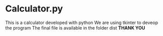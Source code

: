 # Calculator.py
This is a calculator developed with python
We are using tkinter to deveop the program
The final file is available 
in the folder 
dist
**THANK YOU**
